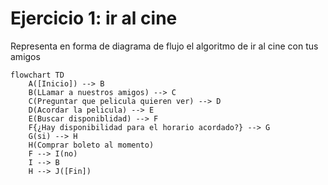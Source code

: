 # Ejercicio 1: ir al cine

Representa en forma de diagrama de flujo el algoritmo de ir al cine con tus amigos

```mermaid
flowchart TD
    A([Inicio]) --> B
    B(LLamar a nuestros amigos) --> C
    C(Preguntar que pelicula quieren ver) --> D
    D(Acordar la pelicula) --> E
    E(Buscar disponiblidad) --> F
    F{¿Hay disponibilidad para el horario acordado?} --> G
    G(si) --> H
    H(Comprar boleto al momento)
    F --> I(no)
    I --> B
    H --> J([Fin])

```